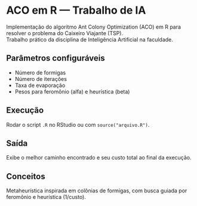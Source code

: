 #  ACO em R — Trabalho de IA

Implementação do algoritmo Ant Colony Optimization (ACO) em R para resolver o problema do Caixeiro Viajante (TSP).  
Trabalho prático da disciplina de Inteligência Artificial na faculdade.

##  Parâmetros configuráveis
- Número de formigas
- Número de iterações
- Taxa de evaporação
- Pesos para feromônio (alfa) e heurística (beta)

##  Execução
Rodar o script `.R` no RStudio ou com `source("arquivo.R")`.

##  Saída
Exibe o melhor caminho encontrado e seu custo total ao final da execução.

##  Conceitos
Metaheurística inspirada em colônias de formigas, com busca guiada por feromônio e heurística (1/custo).

